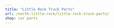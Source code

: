 ```yaml
---
title: "Little Rock Truck Parts"
url: /north-little-rock/little-rock-truck-parts/
shop: car parts
---
```

